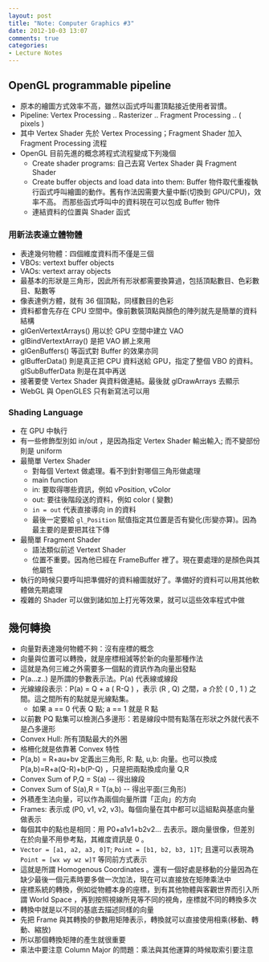 ```yaml
---
layout: post
title: "Note: Computer Graphics #3"
date: 2012-10-03 13:07
comments: true
categories: 
- Lecture Notes
---
```


## OpenGL programmable pipeline

* 原本的繪圖方式效率不高，雖然以函式呼叫畫頂點接近使用者習慣。 
* Pipeline: Vertex Processing .. Rasterizer .. Fragment Processing .. ( pixels ) 
* 其中 Vertex Shader 先於 Vertex Processing；Fragment Shader 加入 Fragment Processing 流程
* OpenGL 目前先進的概念將程式流程變成下列幾個
  * Create shader programs: 自己去寫 Vertex Shader 與 Fragment Shader
  * Create buffer objects and load data into them: Buffer 物件取代重複執行函式呼叫繪圖的動作。舊有作法因需要大量中斷(切換到 GPU/CPU)，效率不高。
    而那些函式呼叫中的資料現在可以包成 Buffer 物件
  * 連結資料的位置與 Shader 函式

### 用新法表達立體物體

* 表達幾何物體：四個維度資料而不僅是三個
* VBOs: vertext buffer objects
* VAOs: vertext array objects 
* 最基本的形狀是三角形，因此所有形狀都需要換算過，包括頂點數目、色彩數目、點數等
* 像表達例方體，就有 36 個頂點，同樣數目的色彩
* 資料都會先存在 CPU 空間中。像前數裝頂點與顏色的陣列就先是簡單的資料結構
* glGenVertextArrays() 用以於 GPU 空間中建立 VAO
* glBindVertextArray() 是把 VAO 綁上來用
* glGenBuffers() 等函式對 Buffer 的效果亦同
* glBufferData() 則是真正把 CPU 資料送給 GPU，指定了整個 VBO 的資料。glSubBufferData 則是在其中再送
* 接著要使 Vertex Shader 與資料做連結。最後就 glDrawArrays 去顯示
* WebGL 與 OpenGLES 只有新寫法可以用

### Shading Language

* 在 GPU 中執行
* 有一些修飾型別如 in/out ，是因為指定 Vertex Shader 輸出輸入; 而不變部份則是 uniform
* 最簡單 Vertex Shader 
  * 對每個 Vertext 做處理。看不到針對哪個三角形做處理
  * main function
  * in: 要取得哪些資訊，例如 vPosition, vColor
  * out: 要往後階段送的資料，例如 color ( 變數)
  * `in = out` 代表直接導向 in 的資料
  * 最後一定要給 `gl_Position` 賦值指定其位置是否有變化(形變亦算)。因為最主要的是要把其往下傳
* 最簡單 Fragment Shader
  * 語法類似前述 Vertext Shader
  * 位置不重要。因為他已經在 FrameBuffer 裡了。現在要處理的是顏色與其他屬性
* 執行的時候只要呼叫把準備好的資料繪圖就好了。準備好的資料可以用其他軟體做先期處理
* 複雜的 Shader 可以做到諸如加上打光等效果，就可以這些效率程式中做

## 幾何轉換

* 向量對表達幾何物體不夠：沒有座標的概念
* 向量與位置可以轉換，就是座標相減等於新的向量那種作法
* 這就是為何三維之外需要多一個點的資訊作為向量出發點
* P(a...z..) 是所謂的參數表示法。P(a) 代表線或線段
* 光線線段表示：P(a) = Q + a ( R-Q ) ，表示 (R , Q) 之間，a 介於 ( 0 , 1 ) 之間。這之間所有的點就是光線點集。
  * 如果 a == 0 代表 Q 點; a == 1 就是 R 點
* 以前數 PQ 點集可以檢測凸多邊形：若是線段中間有點落在形狀之外就代表不是凸多邊形
* Convex Hull: 所有頂點最大的外圈 
* 格柵化就是依靠著 Convex 特性
* P(a,b) = R+au+bv 定義出三角形, R: 點, u,b: 向量。也可以換成 P(a,b)=R+a(Q-R)+b(P-Q) ，只是把兩點換成向量 Q,R
* Convex Sum of P,Q = S(a) -- 得出線段
* Convex Sum of S(a),R = T(a,b) -- 得出平面(三角形)
* 外積產生法向量，可以作為兩個向量所謂「正向」的方向 
* Frames: 表示成 (P0, v1, v2, v3)。每個向量在其中都可以這組點與基底向量做表示
* 每個其中的點也是相同：用 P0+a1v1+b2v2... 去表示。跟向量很像，但差別在於向量不用參考點，其維度資訊是 0 。
* `Vector = [a1, a2, a3, 0]T`; `Point = [b1, b2, b3, 1]T`; 且還可以表現為 `Point = [wx wy wz w]T` 等同前方式表示
* 這就是所謂 Homogenous Coordinates 。還有一個好處是移動的分量因為在缺少最後一個元素時要多做一次加法，現在可以直接放在矩陣乘法中
* 座標系統的轉換，例如從物體本身的座標，到有其他物體與客觀世界而引入所謂 World Space ，再到按照視線所見等不同的視角，座標就不同的轉換多次
* 轉換中就是以不同的基底去描述同樣的向量
* 先把 Frame 與其轉換的參數用矩陣表示，轉換就可以直接使用相乘(移動、轉動、縮放)
* 所以那個轉換矩陣的產生就很重要
* 乘法中要注意 Column Major 的問題：乘法與其他運算的時候取索引要注意
